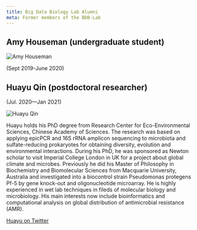 ```yaml
---
title: Big Data Biology Lab Alumni
meta: Former members of the BDB-Lab
---
```


## Amy Houseman (undergraduate student)

![Amy Houseman]({{site.baseurl}}/images/people/AmyHouseman.jpeg)

(Sept 2019-June 2020)

## Huayu Qin (postdoctoral researcher)

(Jul. 2020—Jan 2021)

![Huayu Qin]({{site.baseurl}}/images/people/Huayu%20Qin.png)

Huayu holds his PhD degree from Research Center for Eco-Environmental
Sciences, Chinese Academy of Sciences. The research was based on
applying epicPCR and 16S rRNA amplicon sequencing to microbiota and
sulfate-reducing prokaryotes for obtaining diversity, evolution and
environmental interactions. During his PhD, he was sponsored as Newton scholar
to visit Imperial College London in UK for a project about global climate and
microbes. Previously he did his Master of Philosophy in Biochemistry and
Biomolecular Sciences from Macquarie University, Australia and
investigated into a biocontrol strain Pseudomonas protegens Pf-5 by gene
knock-out and oligonucleotide microarray. He is highly experienced in wet lab
techniques in fileds of molecular biology and microbiology. His main interests
now include bioinformatics and computational analysis on global distribution
of antimicrobial resistance (AMR).

[Huayu on Twitter](https://twitter.com/Hawaii_Huayu)




